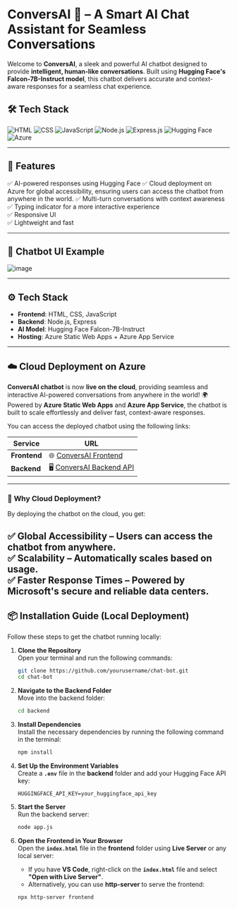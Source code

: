 # ConversAI 🤖 – A Smart AI Chat Assistant for Seamless Conversations

Welcome to **ConversAI**, a sleek and powerful AI chatbot designed to provide **intelligent, human-like conversations**. Built using **Hugging Face's Falcon-7B-Instruct model**, this chatbot delivers accurate and context-aware responses for a seamless chat experience.

## 🛠️ **Tech Stack**

![HTML](https://img.shields.io/badge/HTML-5-orange?style=for-the-badge&logo=html5)  ![CSS](https://img.shields.io/badge/CSS-3-blue?style=for-the-badge&logo=css3)  ![JavaScript](https://img.shields.io/badge/JavaScript-ES6-yellow?style=for-the-badge&logo=javascript)  ![Node.js](https://img.shields.io/badge/Node.js-16-green?style=for-the-badge&logo=nodedotjs)  ![Express.js](https://img.shields.io/badge/Express.js-4-black?style=for-the-badge&logo=express)  ![Hugging Face](https://img.shields.io/badge/Hugging%20Face-Falcon-yellow?style=for-the-badge&logo=huggingface) ![Azure](https://img.shields.io/badge/Azure-Cloud-blue?style=for-the-badge&logo=microsoftazure)

---

## 🎯 **Features**

✅ AI-powered responses using Hugging Face
✅ Cloud deployment on Azure for global accessibility, ensuring users can access the chatbot from anywhere in the world.
✅ Multi-turn conversations with context awareness  
✅ Typing indicator for a more interactive experience  
✅ Responsive UI  
✅ Lightweight and fast  

---

## 💬 **Chatbot UI Example**
![image](https://github.com/user-attachments/assets/1e802bc2-d456-4039-83df-830016449331)


---

## ⚙️ **Tech Stack**

- **Frontend**: HTML, CSS, JavaScript  
- **Backend**: Node.js, Express  
- **AI Model**: Hugging Face Falcon-7B-Instruct  
- **Hosting**: Azure Static Web Apps + Azure App Service

---

## ☁️ **Cloud Deployment on Azure**

**ConversAI chatbot** is now **live on the cloud**, providing seamless and interactive AI-powered conversations from anywhere in the world! 🌍 Powered by **Azure Static Web Apps** and **Azure App Service**, the chatbot is built to scale effortlessly and deliver fast, context-aware responses.

You can access the deployed chatbot using the following links:

| **Service**       | **URL**                                                                                  |
|-------------------|------------------------------------------------------------------------------------------|
| **Frontend**      | 🌐 [ConversAI Frontend](https://lemon-beach-0c68ff110.4.azurestaticapps.net)               |
| **Backend**       | 🖥️ [ConversAI Backend API](https://conversai-backend-edf8cwfhfkeja2bd.westus-01.azurewebsites.net/chat) |

---

### 🌟 **Why Cloud Deployment?**

By deploying the chatbot on the cloud, you get:

✅ **Global Accessibility** – Users can access the chatbot from anywhere.  
✅ **Scalability** – Automatically scales based on usage.  
✅ **Faster Response Times** – Powered by Microsoft's secure and reliable data centers.
---

## 📦 **Installation Guide (Local Deployment)**

Follow these steps to get the chatbot running locally:

1. **Clone the Repository**  
   Open your terminal and run the following commands:

   ```bash
   git clone https://github.com/yourusername/chat-bot.git
   cd chat-bot
   
2. **Navigate to the Backend Folder**  
   Move into the backend folder:

   ```bash
   cd backend

3. **Install Dependencies**  
   Install the necessary dependencies by running the following command in the terminal:

   ```bash
   npm install
   
4. **Set Up the Environment Variables**  
   Create a **`.env`** file in the **backend** folder and add your Hugging Face API key:

   ```env
   HUGGINGFACE_API_KEY=your_huggingface_api_key

5. **Start the Server**  
   Run the backend server:

   ```bash
   node app.js
   
6. **Open the Frontend in Your Browser**  
   Open the **`index.html`** file in the **frontend** folder using **Live Server** or any local server:

   - If you have **VS Code**, right-click on the **`index.html`** file and select **"Open with Live Server"**.
   - Alternatively, you can use **http-server** to serve the frontend:

   ```bash
   npx http-server frontend



